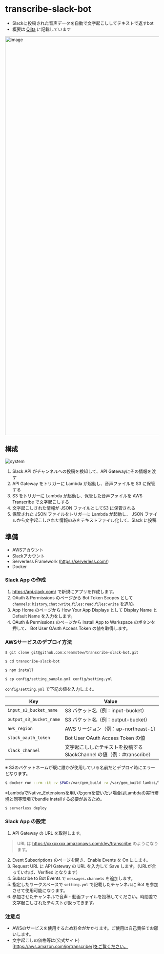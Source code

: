 # transcribe-slack-bot
 - Slackに投稿された音声データを自動で文字起こししてテキストで返すbot
 - 概要は [Qiita](https://qiita.com/bSRATulen2N90kL/items/f061a6a1a604dfbf989d) に記載しています
 
 <img width="1306" alt="image" src="https://user-images.githubusercontent.com/41504352/76675207-575a8180-65fa-11ea-9ba2-7ba3ec7e27f8.png">

## 構成

![system](https://user-images.githubusercontent.com/41504352/76675220-71945f80-65fa-11ea-86fb-cd268c28524b.png)

1. Slack API がチャンネルへの投稿を検知して、API Gatewayにその情報を渡す
2. API Gateway をトリガーに Lambda が起動し、音声ファイルを S3 に保管する
3. S3 をトリガーに Lambda が起動し、保管した音声ファイルを AWS Transcribe で文字起こしする
4. 文字起こしされた情報が JSON ファイルとしてS3 に保管される
5. 保管された JSON ファイルをトリガーに Lambda が起動し、 JSON ファイルから文字起こしされた情報のみをテキストファイル化して、Slack に投稿

## 準備
 - AWSアカウント
 - Slackアカウント
 - Serverless Framework (https://serverless.com/)
 - Docker

### Slack App の作成
1. https://api.slack.com/ で新規にアプリを作成します。
2. OAuth & Permissions のページから Bot Token Scopes として`channels:history`,`chat:write`,`files:read`,`files:write` を追加。
3. App Home のページから How Your App Displays として Display Name と Default Name を入力をします。
4. OAuth & Permissions のページから Install App to Warkspace のボタンを押して、 Bot User OAuth Access Token の値を取得します。

### AWSサービスのデプロイ方法

```bash
$ git clone git@github.com:creamstew/transcribe-slack-bot.git
```

```bash
$ cd transcribe-slack-bot
```

```bash
$ npm install
```

```bash
$ cp config/setting_sample.yml config/setting.yml
```

`config/setting.yml` で下記の値を入力します。

| Key | Value |
|------|-------|
| `input_s3_bucket_name` | S3 バケット名（例：input-bucket） |
| `output_s3_bucket_name` | S3 バケット名（例：output-bucket） |
| `aws_region` | AWS リージョン（例：ap-northeast-1） |
| `slack_oauth_token` | Bot User OAuth Access Token の値 |
| `slack_channel` | 文字起こししたテキストを投稿するSlackChannel の値（例：#transcribe） |
※ S3のバケットネームが既に誰かが使用している名前だとデプロイ時にエラーとなります。

```bash
$ docker run --rm -it -v $PWD:/var/gem_build -w /var/gem_build lambci/lambda:build-ruby2.5 bundle install --path vendor/bundle
```
※LambdaでNative_Extensionsを用いたgemを使いたい場合はLambdaの実行環境と同等環境でbundle installする必要があるため。

```bash
$ serverless deploy
```

### Slack App の設定

1. API Gateway の URL を取得します。

> URL は https://xxxxxxxx.amazonaws.com/dev/transcribe のようになります。

2. Event Subscriptions のページを開き、Enable Events を On にします。
3. Request URL に API Gateway の URL を入力して Save します。（URLが合っていれば、Verified となります）
4. Subscribe to Bot Events で `messages.channels` を追加します。
5. 指定したワークスペースで `setting.yml` で記載したチャンネルに Bot を参加させて使用可能になります。
6. 参加させたチャンネルで音声・動画ファイルを投稿してください。時間差で文字起こしされたテキストが返ってきます。

### 注意点

 - AWSのサービスを使用するため料金がかかります。ご使用は自己責任でお願いします。
 - 文字起こしの価格等は(公式サイト)[https://aws.amazon.com/jp/transcribe/]をご覧ください。
